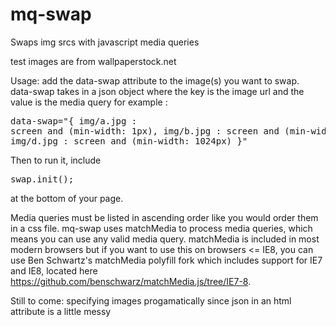 mq-swap
=======

Swaps img srcs with javascript media queries

test images are from wallpaperstock.net

Usage:
	add the data-swap attribute to the image(s) you want to swap.  
	data-swap takes in a json object where the key is the image url and the value is the media query
	for example :
	<pre>data-swap="{
			img/a.jpg : screen and (min-width: 1px),
			img/b.jpg : screen and (min-width: 768px),
			img/d.jpg : screen and (min-width: 1024px)
		}"</pre>
	Then to run it, include <pre>swap.init();</pre> at the bottom of your page.

Media queries must be listed in ascending order like you would order them in a css file.
mq-swap uses matchMedia to process media queries, which means you can use any valid media query.
matchMedia is included in most modern browsers but if you want to use this on browsers <= IE8, 
you can use Ben Schwartz's matchMedia polyfill fork which includes support for IE7 and IE8, 
located here https://github.com/benschwarz/matchMedia.js/tree/IE7-8. 

Still to come:
	specifying images progamatically since json in an html attribute is a little messy

